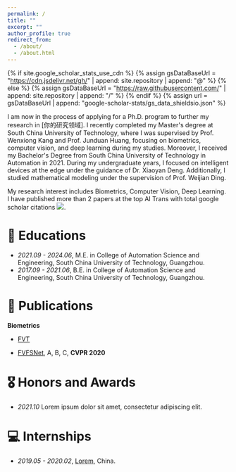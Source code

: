 ```yaml
---
permalink: /
title: ""
excerpt: ""
author_profile: true
redirect_from: 
  - /about/
  - /about.html
---
```


{% if site.google_scholar_stats_use_cdn %}
{% assign gsDataBaseUrl = "https://cdn.jsdelivr.net/gh/" | append: site.repository | append: "@" %}
{% else %}
{% assign gsDataBaseUrl = "https://raw.githubusercontent.com/" | append: site.repository | append: "/" %}
{% endif %}
{% assign url = gsDataBaseUrl | append: "google-scholar-stats/gs_data_shieldsio.json" %}

<span class='anchor' id='about-me'></span>


I am now in the process of applying for a Ph.D. program to further my research in [你的研究领域]. I recently completed my Master's degree at South China University of Technology, where I was supervised by Prof. Wenxiong Kang and Prof. Junduan Huang, focusing on biometrics, computer vision, and deep learning during my studies. Moreover, I received my Bachelor's Degree from South China University of Technology in Automation in 2021. During my undergraduate years, I focused on intelligent devices at the edge under the guidance of Dr. Xiaoyan Deng. Additionally, I studied mathematical modeling under the supervision of Prof. Weijian Ding.

My research interest includes Biometrics, Computer Vision, Deep Learning.
I have published more than 2 papers at the top AI Trans with total google scholar citations <img src="https://img.shields.io/endpoint?url={{ url | url_encode }}&logo=Google%20Scholar&labelColor=f6f6f6&color=9cf&style=flat&label=citations"></a>.

# 📖 Educations
- *2021.09 - 2024.06*, M.E. in College of Automation Science and Engineering, South China University of Technology, Guangzhou. 
- *2017.09 - 2021.06*, B.E. in College of Automation Science and Engineering, South China University of Technology, Guangzhou. 


# 📝 Publications 

<div class='paper-box'>
<!-- <div class='paper-box-image'>
<div>
<div class="badge">CVPR 2016</div>
<img src='images/500x300.png' alt="sym" width="100%">
</div>
</div> -->
<div class='paper-box-text' markdown="1">

<!-- [Deep Residual Learning for Image Recognition](https://openaccess.thecvf.com/content_cvpr_2016/papers/He_Deep_Residual_Learning_CVPR_2016_paper.pdf)

**Kaiming He**, Xiangyu Zhang, Shaoqing Ren, Jian Sun -->

**Biometrics** 
- [FVT](https://scholar.google.com/citations?view_op=view_citation&hl=zh-CN&user=GYHA_S8AAAAJ&citation_for_view=GYHA_S8AAAAJ:d1gkVwhDpl0C)

- [FVFSNet](https://scholar.google.com/citations?view_op=view_citation&hl=zh-CN&user=GYHA_S8AAAAJ&citation_for_view=GYHA_S8AAAAJ:9yKSN-GCB0IC), A, B, C, **CVPR 2020**

</div>
</div>



# 🎖 Honors and Awards
- *2021.10* Lorem ipsum dolor sit amet, consectetur adipiscing elit.

# 💻 Internships
- *2019.05 - 2020.02*, [Lorem](https://github.com/), China.